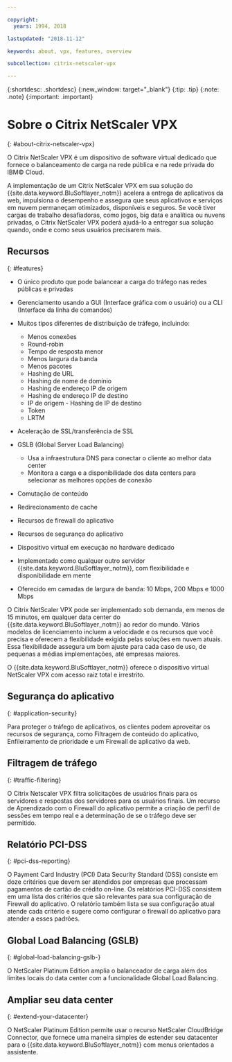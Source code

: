 ```yaml
---

copyright:
  years: 1994, 2018

lastupdated: "2018-11-12"

keywords: about, vpx, features, overview

subcollection: citrix-netscaler-vpx

---
```


{:shortdesc: .shortdesc}
{:new_window: target="_blank"}
{:tip: .tip}
{:note: .note}
{:important: .important}

# Sobre o Citrix NetScaler VPX
{: #about-citrix-netscaler-vpx}

O Citrix NetScaler VPX é um dispositivo de software virtual dedicado que fornece o balanceamento de carga na rede pública e na rede privada do IBM© Cloud.

A implementação de um Citrix NetScaler VPX em sua solução do {{site.data.keyword.BluSoftlayer_notm}} acelera a entrega de aplicativos da web, impulsiona o desempenho e assegura que seus aplicativos e serviços em nuvem permaneçam otimizados, disponíveis e seguros. Se você tiver cargas de trabalho desafiadoras, como jogos, big data e analítica ou nuvens privadas, o Citrix NetScaler VPX poderá ajudá-lo a entregar sua solução quando, onde e como seus usuários precisarem mais.

## Recursos
{: #features}

* O único produto que pode balancear a carga do tráfego nas redes públicas e privadas
* Gerenciamento usando a GUI (Interface gráfica com o usuário) ou a CLI (Interface da linha de comandos)
* Muitos tipos diferentes de distribuição de tráfego, incluindo:
  * Menos conexões
  * Round-robin
  * Tempo de resposta menor
  * Menos largura da banda
  * Menos pacotes
  * Hashing de URL
  * Hashing de nome de domínio
  * Hashing de endereço IP de origem
  * Hashing de endereço IP de destino
  * IP de origem - Hashing de IP de destino
  * Token
  * LRTM

* Aceleração de SSL/transferência de SSL
* GSLB (Global Server Load Balancing)
  * Usa a infraestrutura DNS para conectar o cliente ao melhor data center
  * Monitora a carga e a disponibilidade dos data centers para selecionar as melhores opções de conexão
* Comutação de conteúdo
* Redirecionamento de cache
* Recursos de firewall do aplicativo
* Recursos de segurança do aplicativo
* Dispositivo virtual em execução no hardware dedicado
* Implementado como qualquer outro servidor {{site.data.keyword.BluSoftlayer_notm}}, com flexibilidade e disponibilidade em mente
* Oferecido em camadas de largura de banda: 10 Mbps, 200 Mbps e 1000 Mbps

O Citrix NetScaler VPX pode ser implementado sob demanda, em menos de 15 minutos, em qualquer data center do {{site.data.keyword.BluSoftlayer_notm}} ao redor do mundo. Vários modelos de licenciamento incluem a velocidade e os recursos que você precisa e oferecem a flexibilidade exigida pelas soluções em nuvem atuais. Essa flexibilidade assegura um bom ajuste para cada caso de uso, de pequenas a médias implementações, até empresas maiores.

O {{site.data.keyword.BluSoftlayer_notm}} oferece o dispositivo virtual NetScaler VPX com acesso raiz total e irrestrito.   

## Segurança do aplicativo
{: #application-security}

Para proteger o tráfego de aplicativos, os clientes podem aproveitar os recursos de segurança, como Filtragem de conteúdo do aplicativo, Enfileiramento de prioridade e um Firewall de aplicativo da web.

## Filtragem de tráfego
{: #traffic-filtering}

O Citrix Netscaler VPX filtra solicitações de usuários finais para os servidores e respostas dos servidores para os usuários finais. Um recurso de Aprendizado com o Firewall do aplicativo permite a criação de perfil de sessões em tempo real e a determinação de se o tráfego deve ser permitido.

## Relatório PCI-DSS
{: #pci-dss-reporting}

O Payment Card Industry (PCI) Data Security Standard (DSS) consiste em doze critérios que devem ser atendidos por empresas que processam pagamentos de cartão de crédito on-line. Os relatórios PCI-DSS consistem em uma lista dos critérios que são relevantes para sua configuração de Firewall do aplicativo. O relatório também lista se sua configuração atual atende cada critério e sugere como configurar o firewall do aplicativo para atender a esses padrões.

## Global Load Balancing (GSLB)
{: #global-load-balancing-gslb-}

O NetScaler Platinum Edition amplia o balanceador de carga além dos limites locais do data center com a funcionalidade Global Load Balancing.

## Ampliar seu data center
{: #extend-your-datacenter}

O NetScaler Platinum Edition permite usar o recurso NetScaler CloudBridge Connector, que fornece uma maneira simples de estender seu datacenter para o {{site.data.keyword.BluSoftlayer_notm}} com menus orientados a assistente.
